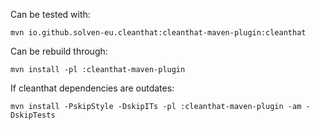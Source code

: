 Can be tested with:

    mvn io.github.solven-eu.cleanthat:cleanthat-maven-plugin:cleanthat

Can be rebuild through:

    mvn install -pl :cleanthat-maven-plugin
    
If cleanthat dependencies are outdates:

    mvn install -PskipStyle -DskipITs -pl :cleanthat-maven-plugin -am -DskipTests

